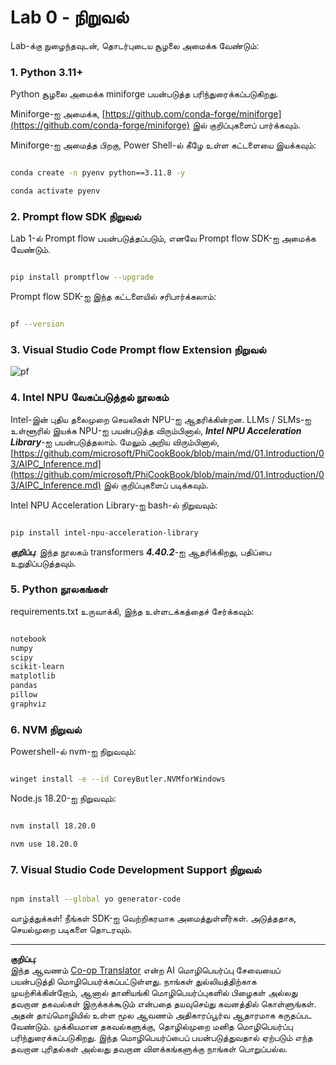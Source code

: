 <!--
CO_OP_TRANSLATOR_METADATA:
{
  "original_hash": "a4ef39027902e82f2c33d568d2a2259a",
  "translation_date": "2025-10-11T11:55:34+00:00",
  "source_file": "md/02.Application/02.Code/Phi3/VSCodeExt/HOL/AIPC/01.Installations.md",
  "language_code": "ta"
}
-->
# **Lab 0 - நிறுவல்**

Lab-க்கு நுழைந்தவுடன், தொடர்புடைய சூழலை அமைக்க வேண்டும்:

### **1. Python 3.11+**

Python சூழலை அமைக்க miniforge பயன்படுத்த பரிந்துரைக்கப்படுகிறது.

Miniforge-ஐ அமைக்க, [https://github.com/conda-forge/miniforge](https://github.com/conda-forge/miniforge) இல் குறிப்புகளைப் பார்க்கவும்.

Miniforge-ஐ அமைத்த பிறகு, Power Shell-ல் கீழே உள்ள கட்டளையை இயக்கவும்:

```bash

conda create -n pyenv python==3.11.8 -y

conda activate pyenv

```


### **2. Prompt flow SDK நிறுவல்**

Lab 1-ல் Prompt flow பயன்படுத்தப்படும், எனவே Prompt flow SDK-ஐ அமைக்க வேண்டும்.

```bash

pip install promptflow --upgrade

```

Prompt flow SDK-ஐ இந்த கட்டளையில் சரிபார்க்கலாம்:

```bash

pf --version

```


### **3. Visual Studio Code Prompt flow Extension நிறுவல்**

![pf](../../../../../../../../../imgs/02/vscodeext/pf_ext.png)

### **4. Intel NPU வேகப்படுத்தல் நூலகம்**

Intel-இன் புதிய தலைமுறை செயலிகள் NPU-ஐ ஆதரிக்கின்றன. LLMs / SLMs-ஐ உள்ளூரில் இயக்க NPU-ஐ பயன்படுத்த விரும்பினால், ***Intel NPU Acceleration Library***-ஐ பயன்படுத்தலாம். மேலும் அறிய விரும்பினால், [https://github.com/microsoft/PhiCookBook/blob/main/md/01.Introduction/03/AIPC_Inference.md](https://github.com/microsoft/PhiCookBook/blob/main/md/01.Introduction/03/AIPC_Inference.md) இல் குறிப்புகளைப் படிக்கவும்.

Intel NPU Acceleration Library-ஐ bash-ல் நிறுவவும்:

```bash

pip install intel-npu-acceleration-library

```

***குறிப்பு***: இந்த நூலகம் transformers ***4.40.2***-ஐ ஆதரிக்கிறது, பதிப்பை உறுதிப்படுத்தவும்.

### **5. Python நூலகங்கள்**

requirements.txt உருவாக்கி, இந்த உள்ளடக்கத்தைச் சேர்க்கவும்:

```txt

notebook
numpy 
scipy 
scikit-learn 
matplotlib 
pandas 
pillow 
graphviz

```


### **6. NVM நிறுவல்**

Powershell-ல் nvm-ஐ நிறுவவும்:

```bash

winget install -e --id CoreyButler.NVMforWindows

```

Node.js 18.20-ஐ நிறுவவும்:

```bash

nvm install 18.20.0

nvm use 18.20.0

```


### **7. Visual Studio Code Development Support நிறுவல்**

```bash

npm install --global yo generator-code

```

வாழ்த்துக்கள்! நீங்கள் SDK-ஐ வெற்றிகரமாக அமைத்துள்ளீர்கள். அடுத்ததாக, செயல்முறை படிகளை தொடரவும்.

---

**குறிப்பு**:  
இந்த ஆவணம் [Co-op Translator](https://github.com/Azure/co-op-translator) என்ற AI மொழிபெயர்ப்பு சேவையைப் பயன்படுத்தி மொழிபெயர்க்கப்பட்டுள்ளது. நாங்கள் துல்லியத்திற்காக முயற்சிக்கின்றோம், ஆனால் தானியங்கி மொழிபெயர்ப்புகளில் பிழைகள் அல்லது தவறான தகவல்கள் இருக்கக்கூடும் என்பதை தயவுசெய்து கவனத்தில் கொள்ளுங்கள். அதன் தாய்மொழியில் உள்ள மூல ஆவணம் அதிகாரப்பூர்வ ஆதாரமாக கருதப்பட வேண்டும். முக்கியமான தகவல்களுக்கு, தொழில்முறை மனித மொழிபெயர்ப்பு பரிந்துரைக்கப்படுகிறது. இந்த மொழிபெயர்ப்பைப் பயன்படுத்துவதால் ஏற்படும் எந்த தவறான புரிதல்கள் அல்லது தவறான விளக்கங்களுக்கு நாங்கள் பொறுப்பல்ல.